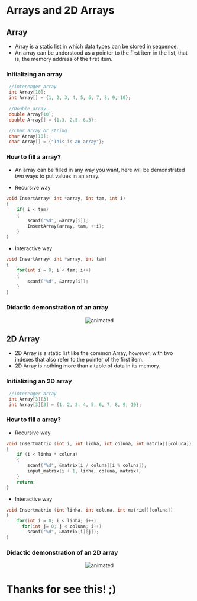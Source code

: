 # Arrays and 2D Arrays

## Array
* Array is a static list in which data types can be stored in sequence.
* An array can be understood as a pointer to the first item in the list, that is, the memory address of the first item.

### Initializing an array

```c
 //Interenger array
 int Array[10];
 int Array[] = {1, 2, 3, 4, 5, 6, 7, 8, 9, 10};
 
 //Double array
 double Array[10];
 double Array[] = {1.3, 2.5, 6.3};
 
 //Char array or string
 char Array[10];
 char Array[] = {"This is an array"};
```
### How to fill a array?

* An array can be filled in any way you want, here will be demonstrated two ways to put values in an array.

* Recursive way

```c
void InsertArray( int *array, int tam, int i)
{
    if( i < tam)
    {
        scanf("%d", &array[i]);
        InsertArray(array, tam, ++i);
    }
}

```

* Interactive way

```c
void InsertArray( int *array, int tam)
{
    for(int i = 0; i < tam; i++)
    {
        scanf("%d", &array[i]);
    }
}

```

### Didactic demonstration of an array

<p align="center">
  <img src="https://user-images.githubusercontent.com/91018438/217667316-601006e8-77f4-47cf-82b3-73ac85641ef9.png" alt="animated" />
</p>

## 2D Array
* 2D Array is a static list like the common Array, however, with two indexes that also refer to the pointer of the first item.
* 2D Array is nothing more than a table of data in its memory.

### Initializing an 2D array

```c
 //Interenger array
 int Array[3][3]
 int Array[3][3] = {1, 2, 3, 4, 5, 6, 7, 8, 9, 10};

```

### How to fill a array?

* Recursive way

```c
void Insertmatrix (int i, int linha, int coluna, int matrix[][coluna])
{
	if (i < linha * coluna)
	{
		scanf("%d", &matrix[i / coluna][i % coluna]);
		input_matrix(i + 1, linha, coluna, matrix);
	}
	return;
}

```

* Interactive way

```c
void Insertmatrix (int linha, int coluna, int matrix[][coluna])
{
    for(int i = 0; i < linha; i++)
      for(int j= 0; j < coluna; i++)
        scanf("%d", &matrix[i][j]);
}

```

### Didactic demonstration of an 2D array

<p align="center">
  <img src="https://user-images.githubusercontent.com/91018438/217672025-10e7b8e1-7645-48fa-98da-d0e242bd1f2c.png" alt="animated" />
</p>

# Thanks for see this! ;)
